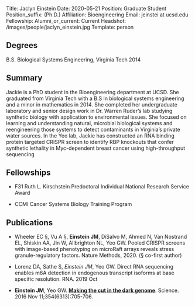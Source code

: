 Title: Jaclyn Einstein
Date: 2020-05-21
Position: Graduate Student
Position_suffix: (Ph.D.)
Affiliation: Bioengineering
Email: jeinstei at ucsd.edu
Fellowship:
Alumni_or_current: Current
Headshot: /images/people/jaclyn_einstein.jpg
Template: person
<!-- Status: draft -->

## Degrees

B.S. Biological Systems Engineering, Virginia Tech 2014

## Summary

Jackie is a PhD student in the Bioengineering department at UCSD. She graduated from Virginia Tech with a B.S in biological systems engineering and a minor in mathematics in 2014. She completed her undergraduate laboratory and senior design work in Dr. Warren Ruder’s lab studying synthetic biology with application to environmental issues. She focused on learning and understanding natural, microbial biological systems and reengineering those systems to detect contaminants in Virginia’s private water sources. In the Yeo lab, Jackie has constructed an RNA binding protein targeted CRISPR screen to identify RBP knockouts that confer synthetic lethality in Myc-dependent breast cancer using high-throughput sequencing

## Fellowships

* F31 Ruth L. Kirschstein Predoctoral Individual National Research Service Award

* CCMI Cancer Systems Biology Training Program

## Publications

* Wheeler EC §, Vu A §, **Einstein JM**, DiSalvo M, Ahmed N, Van Nostrand EL, Shiskin AA, Jin W, Allbrighton NL, Yeo GW. Pooled CRISPR screens with image-based phenotyping on microRaft arrays reveals stress granule-regulatory factors. Nature Methods, 2020. (§ co-first author)

* Lorenz DA, Sathe S, *Einstein JM*, Yeo GW. Direct RNA sequencing enables m6A detection in endogenous transcript isoforms at base specific resolution. RNA. 2019 Oct 

* **Einstein JM**, Yeo GW. [**Making the cut in the dark genome**](/papers/2016/Jaclyn_Science_2016.pdf). Science. 2016 Nov 11;354(6313):705-706. 
